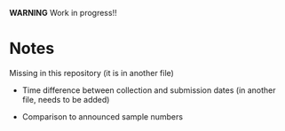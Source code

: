 **WARNING** Work in progress!!

# Notes

Missing in this repository (it is in another file)

-  Time difference between collection and submission dates (in another file, needs to be added)

-  Comparison to announced sample numbers
